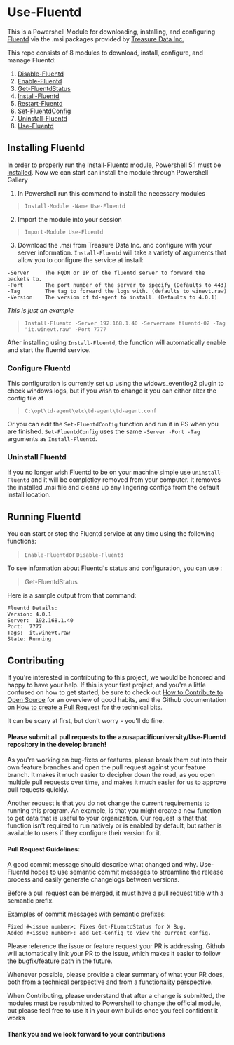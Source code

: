 # Use-Fluentd
This is a Powershell Module for downloading, installing, and configuring [Fluentd](https://www.fluentd.org) via the .msi packages provided by [Treasure Data Inc.](https://treasuredata.com)

This repo consists of 8 modules to download, install, configure, and manage Fluentd:
1. [Disable-Fluentd](https://github.com/azusapacificuniversity/Use-Fluentd/blob/main/Disable-Fluentd.psm1)
2. [Enable-Fluentd](https://github.com/azusapacificuniversity/Use-Fluentd/blob/main/Enable-Fluentd.psm1)
3. [Get-FluentdStatus](https://github.com/azusapacificuniversity/Use-Fluentd/blob/main/Get-FluentdStatus.psm1)
4. [Install-Fluentd](https://github.com/azusapacificuniversity/Use-Fluentd/blob/main/Install-Fluentd.psm1)
5. [Restart-Fluentd](https://github.com/azusapacificuniversity/Use-Fluentd/blob/main/Restart-Fluentd.psm1)
6. [Set-FluentdConfig](https://github.com/azusapacificuniversity/Use-Fluentd/blob/main/Set-FluentdConfig.psm1)
7. [Uninstall-Fluentd](https://github.com/azusapacificuniversity/Use-Fluentd/blob/main/Uninstall-Fluentd.psm1)
8. [Use-Fluentd](https://github.com/azusapacificuniversity/Use-Fluentd/blob/main/Use-Fluentd.psd1)

## Installing Fluentd
In order to properly run the Install-Fluentd module, Powershell 5.1 must be [installed](https://docs.microsoft.com/en-us/powershell/scripting/windows-powershell/wmf/setup/install-configure?view=powershell-7).
Now we can start can install the module through Powershell Gallery
1. In Powershell run this command to install the necessary modules
> `Install-Module -Name Use-Fluentd`
2. Import the module into your session
> `Import-Module Use-Fluentd`
3. Download the .msi from Treasure Data Inc. and configure with your server information. `Install-Fluentd` will take a variety of arguments that allow you to configure the service at install:
```
-Server     The FQDN or IP of the fluentd server to forward the packets to.
-Port       The port number of the server to specify (Defaults to 443)
-Tag        The tag to forward the logs with. (defaults to winevt.raw)
-Version    The version of td-agent to install. (Defaults to 4.0.1)
```

*This is just an example*
> `Install-Fluentd -Server 192.168.1.40 -Servername fluentd-02 -Tag "it.winevt.raw" -Port 7777`

After installing using `Install-Fluentd`, the function will automatically enable and start the fluentd service. 

### Configure Fluentd
This configuration is currently set up using the widows_eventlog2 plugin to check windows logs, but if you wish to change it you can either alter the config file at
> `C:\opt\td-agent\etc\td-agent\td-agent.conf`

Or you can edit the `Set-FluentdConfig` function and run it in PS when you are finished. `Set-FluentdConfig` uses the same `-Server -Port -Tag` arguments as `Install-Fluentd`.

### Uninstall Fluentd
If you no longer wish Fluentd to be on your machine simple use `Uninstall-Fluentd` and it will be completley removed from your computer. It removes the installed .msi file and cleans up any lingering configs from the default install location. 

## Running Fluentd
You can start or stop the Fluentd service at any time using the following functions:
> `Enable-Fluentd`or `Disable-Fluentd`

To see information about Fluentd's status and configuration, you can use :
> Get-FluentdStatus

Here is a sample output from that command:
```
Fluentd Details:
Version: 4.0.1
Server:  192.168.1.40
Port:  7777
Tags:  it.winevt.raw
State: Running
```
## Contributing
If you're interested in contributing to this project, we would be honored and happy to have your help. If this is your first project, and you're a little confused on how to get started, be sure to check out [How to Contribute to Open Source](https://opensource.guide/how-to-contribute/) for an overview of good habits, and the Github documentation on [How to create a Pull Request](https://help.github.com/articles/creating-a-pull-request/) for the technical bits.

It can be scary at first, but don't worry - you'll do fine.

#### Please submit all pull requests to the azusapacificuniversity/Use-Fluentd repository in the develop branch!

As you're working on bug-fixes or features, please break them out into their own feature branches and open the pull request against your feature branch. It makes it much easier to decipher down the road, as you open multiple pull requests over time, and makes it much easier for us to approve pull requests quickly.

Another request is that you do not change the current requirements to running this program. An example, is that you might create a new function to get data that is useful to your organization. Our request is that that function isn't required to run natively or is enabled by default, but rather is available to users if they configure their version for it.

#### Pull Request Guidelines:

A good commit message should describe what changed and why. Use-Fluentd hopes to use semantic commit messages to streamline the release process and easily generate changelogs between versions.

Before a pull request can be merged, it must have a pull request title with a semantic prefix.

Examples of commit messages with semantic prefixes:

    Fixed #<issue number>: Fixes Get-FLuentdStatus for X Bug.
    Added #<issue number>: add Get-Config to view the current config.

Please reference the issue or feature request your PR is addressing. Github will automatically link your PR to the issue, which makes it easier to follow the bugfix/feature path in the future.

Whenever possible, please provide a clear summary of what your PR does, both from a technical perspective and from a functionality perspective.

When Contributing, please understand that after a change is submitted, the modules must be resubmitted to Powershell to change the official module, but please feel free to use it in your own builds once you feel confident it works

#### Thank you and we look forward to your contributions
